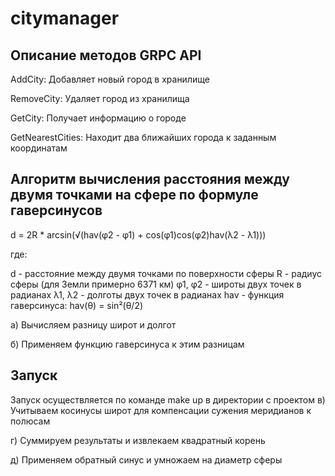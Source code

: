 # citymanager

## Описание методов GRPC API

AddCity: Добавляет новый город в хранилище

RemoveCity: Удаляет город из хранилища

GetCity: Получает информацию о городе

GetNearestCities: Находит два ближайших города к заданным координатам


## Алгоритм вычисления расстояния между двумя точками на сфере по формуле гаверсинусов

d = 2R * arcsin(√(hav(φ2 - φ1) + cos(φ1)cos(φ2)hav(λ2 - λ1)))

где:

d - расстояние между двумя точками по поверхности сферы
R - радиус сферы (для Земли примерно 6371 км)
φ1, φ2 - широты двух точек в радианах
λ1, λ2 - долготы двух точек в радианах
hav - функция гаверсинуса: hav(θ) = sin²(θ/2)

а) Вычисляем разницу широт и долгот

б) Применяем функцию гаверсинуса к этим разницам

## Запуск

Запуск осуществляется по команде make up в директории с проектом
в) Учитываем косинусы широт для компенсации сужения меридианов к полюсам

г) Суммируем результаты и извлекаем квадратный корень

д) Применяем обратный синус и умножаем на диаметр сферы
